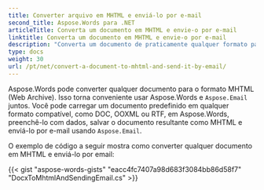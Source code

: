 ```yaml
---
title: Converter arquivo em MHTML e enviá-lo por e-mail
second_title: Aspose.Words para .NET
articleTitle: Converta um documento em MHTML e envie-o por e-mail
linktitle: Converta um documento em MHTML e envie-o por e-mail
description: "Converta um documento de praticamente qualquer formato para o formato MHTML e envie o documento resultante por e-mail usando C#."
type: docs
weight: 30
url: /pt/net/convert-a-document-to-mhtml-and-send-it-by-email/
---
```


Aspose.Words pode converter qualquer documento para o formato MHTML (Web Archive). Isso torna conveniente usar Aspose.Words e `Aspose.Email` juntos. Você pode carregar um documento predefinido em qualquer formato compatível, como DOC, OOXML ou RTF, em Aspose.Words, preenchê-lo com dados, salvar o documento resultante como MHTML e enviá-lo por e-mail usando `Aspose.Email`.

O exemplo de código a seguir mostra como converter qualquer documento em MHTML e enviá-lo por email:

{{< gist "aspose-words-gists" "eacc4fc7407a98d683f3084bb86d58f7" "DocxToMhtmlAndSendingEmail.cs" >}}
